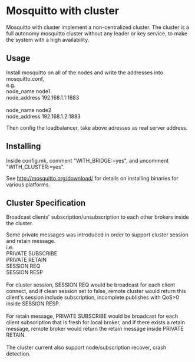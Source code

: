 Mosquitto with cluster
=================

Mosquitto with cluster implement a non-centralized cluster.
The cluster is a full autonomy mosquitto cluster without any leader or key service,
to make the system with a high availability.

## Usage

Install mosquitto on all of the nodes and write the addresses into mosquitto.conf,<br>
e.g.<br>
node_name node1<br>
node_address 192.168.1.1:1883<br>
<br>
node_name node2<br>
node_address 192.168.1.2:1883<br>

Then config the loadbalancer, take above adresses as real server address.

## Installing

Inside config.mk, comment "WITH_BRIDGE:=yes", and uncomment "WITH_CLUSTER:=yes".<br>

See <http://mosquitto.org/download/> for details on installing binaries for
various platforms.

## Cluster Specification

Broadcast clients' subscription/unsubscription to each other brokers inside the cluster.<br>

Some private messages was introduced in order to support cluster session and retain message.<br>
i.e.<br>
PRIVATE SUBSCRIBE<br>
PRIVATE RETAIN<br>
SESSION REQ<br>
SESSION RESP<br>
<br>
For cluster session, SESSION REQ would be broadcast for each client connect, and if
clean session set to false, remote cluster would return this client's session include
subscription, incomplete publishes with QoS>0 inside SESSION RESP.
<br><br>
For retain message, PRIVATE SUBSCRIBE would be broadcast for each client subscription that
is fresh for local broker, and if there exists a retain message, remote broker would
return the retain message inside PRIVATE RETAIN.
<br><br>
The cluster current also support node/subscription recover, crash detection.

